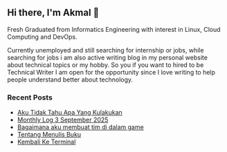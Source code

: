 ## Hi there, I'm Akmal 👋

Fresh Graduated from Informatics Engineering with interest in Linux, Cloud Computing and DevOps.

Currently unemployed and still searching for internship or jobs, while searching for jobs i am also active writing blog in my personal website about technical topics or my hobby. So you if you want to hired to be Technical Writer I am open for the opportunity since I love writing to help people understand better about technology.

### Recent Posts
<!-- BLOG-POST-LIST:START -->
- [Aku Tidak Tahu Apa Yang Kulakukan](https://akmal-maulana.my.id/blog/2025/10/08/aku-tidak-tahu-apa-yang-kulakukan.html)
- [Monthly Log 3 September 2025](https://akmal-maulana.my.id/logs/2025/10/03/Monthly-Log-3-September-2025.html)
- [Bagaimana aku membuat tim di dalam game](https://akmal-maulana.my.id/blog/2025/09/25/bagaimana-aku-membuat-tim-di-dalam-game.html)
- [Tentang Menulis Buku](https://akmal-maulana.my.id/blog/2025/09/17/Tentang-Menulis-Buku.html)
- [Kembali Ke Terminal](https://akmal-maulana.my.id/blog/2025/09/02/Kembali-ke-Terminal.html)
<!-- BLOG-POST-LIST:END -->



